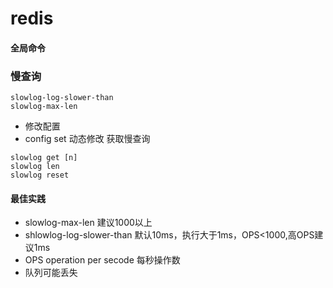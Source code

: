 # redis

#### 全局命令
### 慢查询

~~~
slowlog-log-slower-than
slowlog-max-len
~~~
- 修改配置
- config set 动态修改 
获取慢查询
~~~
slowlog get [n]
slowlog len
slowlog reset
~~~
#### 最佳实践
- slowlog-max-len 建议1000以上
- shlowlog-log-slower-than 默认10ms，执行大于1ms，OPS<1000,高OPS建议1ms
- OPS operation per secode 每秒操作数
- 队列可能丢失



